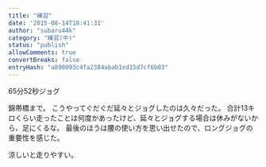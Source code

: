 ```yaml
---
title: "練習"
date: '2015-08-14T18:41:31'
author: "subaru44k"
category: "練習(中)"
status: "publish"
allowComments: true
convertBreaks: false
entryHash: "a890093c4fa2384abab1ed15d7cf6b03"
---
```

65分52秒ジョグ

錦帯橋まで。
こうやってぐだぐだ延々とジョグしたのは久々だった。
合計13キロくらい走ったことは何度かあったけど、延々とジョグする場合は休みがないから、足にくるな。
最後のほうは腰の使い方を思い出せたので、ロングジョグの重要性を感じた。

涼しいと走りやすい。
